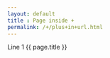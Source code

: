 ```yaml
---
layout: default
title : Page inside +
permalink: /+/plus+in+url.html
---
```

Line 1
{{ page.title }}
